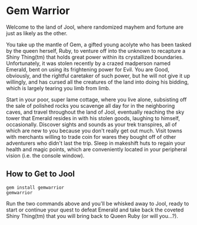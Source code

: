# Gem Warrior

Welcome to the land of Jool, where randomized mayhem and fortune are just as likely as the other.

You take up the mantle of Gem, a gifted young acolyte who has been tasked by the queen herself, Ruby, to venture off into the unknown to recapture a Shiny Thing(tm) that holds great power within its crystallized boundaries. Unfortunately, it was stolen recently by a crazed madperson named Emerald, bent on using its frightening power for Evil. You are Good, obviously, and the rightful caretaker of such power, but he will not give it up willingly, and has cursed all the creatures of the land into doing his bidding, which is largely tearing you limb from limb.

Start in your poor, super lame cottage, where you live alone, subsisting off the sale of polished rocks you scavenge all day for in the neighboring caves, and travel throughout the land of Jool, eventually reaching the sky tower that Emerald resides in with his stolen goods, laughing to himself, occasionally. Discover sights and sounds as your trek transpires, all of which are new to you because you don't really get out much. Visit towns with merchants willing to trade coin for wares they bought off of other adventurers who didn't last the trip. Sleep in makeshift huts to regain your health and magic points, which are conveniently located in your peripheral vision (i.e. the console window).

## How to Get to Jool

`gem install gemwarrior`  
`gemwarrior`

Run the two commands above and you'll be whisked away to Jool, ready to start or continue your quest to defeat Emerald and take back the coveted Shiny Thing(tm) that you will bring back to Queen Ruby (or will you...?).